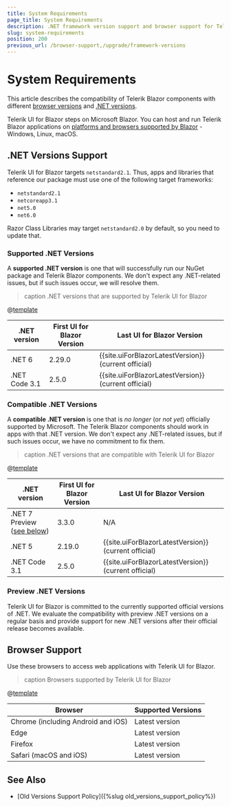 ```yaml
---
title: System Requirements
page_title: System Requirements
description: .NET framework version support and browser support for Telerik UI for Blazor.
slug: system-requirements
position: 200
previous_url: /browser-support,/upgrade/framework-versions
---
```


# System Requirements

This article describes the compatibility of Telerik Blazor components with different [browser versions](#browser-support) and [.NET versions](#net-versions-support).

Telerik UI for Blazor steps on Microsoft Blazor. You can host and run Telerik Blazor applications on [platforms and browsers supported by Blazor](https://docs.microsoft.com/en-us/aspnet/core/blazor/supported-platforms) - Windows, Linux, macOS.


## .NET Versions Support

Telerik UI for Blazor targets `netstandard2.1`. Thus, apps and libraries that reference our package must use one of the following target frameworks:

* `netstandard2.1`
* `netcoreapp3.1`
* `net5.0`
* `net6.0`

Razor Class Libraries may target `netstandard2.0` by default, so you need to update that.

### Supported .NET Versions

A **supported .NET version** is one that will successfully run our NuGet package and Telerik Blazor components. We don't expect any .NET-related issues, but if such issues occur, we will resolve them.

>caption .NET versions that are supported by Telerik UI for Blazor

@[template](/_contentTemplates/common/parameters-table-styles.md#table-layout)

| .NET version | First UI for Blazor Version | Last UI for Blazor Version |
| --- | --- | --- |
| .NET 6 | 2.29.0 | {{site.uiForBlazorLatestVersion}} (current official) |
| .NET Code 3.1 | 2.5.0 | {{site.uiForBlazorLatestVersion}} (current official) |

### Compatible .NET Versions

A **compatible .NET version** is one that is *no longer* (or *not yet*) officially supported by Microsoft. The Telerik Blazor components should work in apps with that .NET version. We don't expect any .NET-related issues, but if such issues occur, we have no commitment to fix them.

>caption .NET versions that are compatible with Telerik UI for Blazor

@[template](/_contentTemplates/common/parameters-table-styles.md#table-layout)

| .NET version | First UI for Blazor Version | Last UI for Blazor Version |
| --- | --- | --- |
| .NET 7 Preview ([see below](#preview-net-versions)) | 3.3.0 | N/A |
| .NET 5 | 2.19.0 | {{site.uiForBlazorLatestVersion}} (current official) |
| .NET Code 3.1 | 2.5.0 | {{site.uiForBlazorLatestVersion}} (current official) |

### Preview .NET Versions

Telerik UI for Blazor is committed to the currently supported official versions of .NET. We evaluate the compatibility with preview .NET versions on a regular basis and provide support for new .NET versions after their official release becomes available.


## Browser Support

Use these browsers to access web applications with Telerik UI for Blazor.

>caption Browsers supported by Telerik UI for Blazor

@[template](/_contentTemplates/common/parameters-table-styles.md#table-layout)

| Browser | Supported Versions |
| ----------- | ----------- |
| Chrome (including Android and iOS) | Latest version |
| Edge | Latest version |
| Firefox | Latest version |
| Safari (macOS and iOS) | Latest version |


## See Also

* [Old Versions Support Policy]({%slug old_versions_support_policy%})
